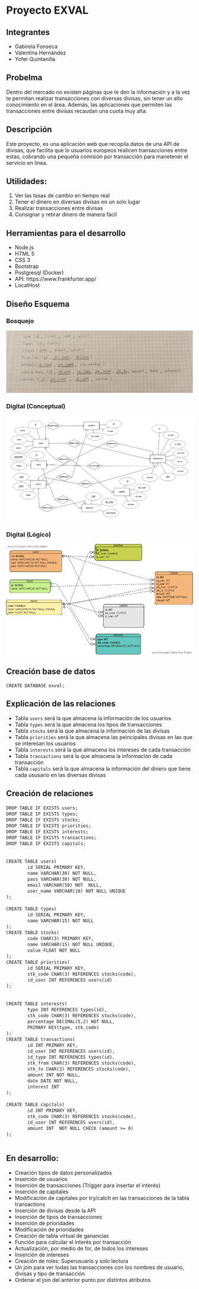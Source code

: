 # Proyecto EXVAL

## Integrantes
<ul>
<li>Gabirela Fonseca </li>
<li>Valentina Hernández </li>
<li>Yofer Quintanilla </li>
</ul>

## Probelma

Dentro del mercado no existen páginas que te den la información y a la vez te permitan realizar transacciones con diversas divisas, sin tener un alto conocimiento en el área. Además, las aplicaciones que permiten las transacciones entre divisas recaudan una cuota muy alta. 

## Descripción

Este proyecto, es una aplicación web que recopila datos de una API de divisas, que facilita que lo usuarios europeos realicen transacciones entre estas, cobrando una pequeña comisión por transacción para manetener el servicio en línea. 

## Utilidades:
 <ol>
	<li>Ver las tasas de cambio en tiempo real</li>
	<li>Tener el dinero en diversas divisas en un solo lugar</li>
	<li>Realizar transacciones entre divisas</li>
	<li>Consignar y retirar dinero de manera fácil</li> 
</ol>

## Herramientas para el desarrollo

<ul>
	<li>Node.js</li>
	<li>HTML 5</li>
	<li>CSS 3</li>
	<li>Bootstrap</li>
	<li>Postgresql (Docker)</li>
	<li>API: https://www.frankfurter.app/</li>
	<li>LocalHost</li>
</ul>


## Diseño Esquema

### Bosquejo

<img src = "./esquema.jpg">

### Digital (Conceptual)

<img src = "./image.png">

### Digital (Lógico)

<img src = "./esquema_digital.png">



## Creación base de datos

~~~
CREATE DATABASE exval;
~~~

## Explicación de las relaciones
<ul>
	<li>Tabla <code>users</code> será la que almacena la información de los usuarios</li>
	<li>Tabla <code>types</code> será la que almacena los tipos de transacciones</li>
	<li>Tabla <code>stocks</code> será la que almacena la información de las divisas</li>
	<li>Tabla <code>priorities</code> será la que almacena las peincipales divisas en las que se interesan los usuarios</li>
	<li>Tabla <code>interests</code> será la que almacena los intereses de cada transacción</li>
	<li>Tabla <code>transactions</code> será la que almacena la información de cada transacción</li>
	<li>Tabla <code>capitals</code> será la que almacena la información del dinero que tiene cada ususario en las diversas divisas</li>
	
</ul>

## Creación de relaciones

~~~
DROP TABLE IF EXISTS users;
DROP TABLE IF EXISTS types;
DROP TABLE IF EXISTS stocks;
DROP TABLE IF EXISTS priorities;
DROP TABLE IF EXISTS interests;
DROP TABLE IF EXISTS transactions;
DROP TABLE IF EXISTS capitals;


CREATE TABLE users(
        id SERIAL PRIMARY KEY,
        name VARCHAR(30) NOT NULL,
        pass VARCHAR(30) NOT NULL,
        email VARCHAR(50) NOT  NULL,
        user_name VARCHAR(10) NOT NULL UNIQUE
);

CREATE TABLE types(
        id SERIAL PRIMARY KEY,
        name VARCHAR(15) NOT NULL
);
CREATE TABLE stocks(
        code CHAR(3) PRIMARY KEY,
        name VARCHAR(15) NOT NULL UNIQUE,
        value FLOAT NOT NULL
);
CREATE TABLE priorities(
        id SERIAL PRIMARY KEY,
        stk_code CHAR(3) REFERENCES stocks(code),
        id_user INT REFERENCES users(id)
);


CREATE TABLE interests(
        type INT REFERENCES types(id),
        stk_code CHAR(3) REFERENCES stocks(code),
        percentage DECIMAL(5,2) NOT NULL,
        PRIMARY KEY(type, stk_code)
);
CREATE TABLE transactions(
        id INT PRIMARY KEY,
        id_user INT REFERENCES users(id),
        id_type INT REFERENCES types(id),
        stk_from CHAR(3) REFERENCES stocks(code),
        stk_to CHAR(3) REFERENCES stocks(code),
        amount INT NOT NULL,
        date DATE NOT NULL,
        interest INT 
);

CREATE TABLE capitals(
        id INT PRIMARY KEY,
        stk_code CHAR(3) REFERENCES stocks(code),
        id_user INT REFERENCES users(id),
        amount INT  NOT NULL CHECK (amount >= 0)
);


~~~

## En desarrollo:

<ul>
<li>Creación tipos de datos personalizados</li>
<li>Inserción de usuarios</li>
<li>Inserción de transacciones (Trigger para insertar el interés)</li>
<li>Inserción de capitales</li>
<li>Modificación de capitales por try/catch en las transacciones de la tabla transactions</li>
<li>Inserción de divisas desde la API</li>
<li>Inserción de tipos de transacciones</li>
<li>Inserción de prioridades</li>
<li>Modificación de prioridades</li>
<li>Creación de tabla virtual de ganancias</li>
<li>Función para calcular el interés por transacción</li>
<li>Actualización, por medio de for, de todos los intereses</li>
<li>Inserción de intereses</li>
<li>Creación de roles: Superusuario y solo lectura</li>
<li>Un join para ver todas las transacciones con los nombres de usuario, divisas y tipo de transacción</li>
<li>Ordenar el join del anterior punto por distintos atributos</li>
</ul>


